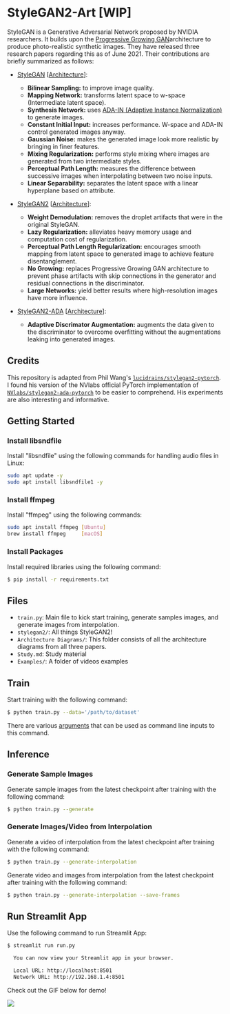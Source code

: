 # StyleGAN2-Art [WIP]

StyleGAN is a Generative Adversarial Network proposed by NVIDIA researchers. It builds upon the [Progressive Growing GAN](https://arxiv.org/pdf/1710.10196.pdf)architecture to produce photo-realistic synthetic images. They have released three research papers regarding this as of June 2021. Their contributions are briefly summarized as follows:

- [StyleGAN](https://arxiv.org/pdf/1812.04948.pdf) [[Architecture](/diags/StyleGAN-Architecture.png)]:
  - **Bilinear Sampling:** to improve image quality.
  - **Mapping Network:** transforms latent space to w-space (Intermediate latent space).
  - **Synthesis Network:** uses [ADA-IN (Adaptive Instance Normalization)](https://arxiv.org/pdf/1703.06868.pdf) to generate images.
  - **Constant Initial Input:** increases performance. W-space and ADA-IN control generated images anyway.
  - **Gaussian Noise:** makes the generated image look more realistic by bringing in finer features.
  - **Mixing Regularization:** performs style mixing where images are generated from two intermediate styles.
  - **Perceptual Path Length:** measures the difference between successive images when interpolating between two noise inputs.
  - **Linear Separability:** separates the latent space with a linear hyperplane based on attribute.

- [StyleGAN2](https://arxiv.org/pdf/1912.04958.pdf) [[Architecture](/diags/StyleGAN2-Architecture.png)]:
  - **Weight Demodulation:** removes the droplet artifacts that were in the original StyleGAN.
  - **Lazy Regularization:** alleviates heavy memory usage and computation cost of regularization.
  - **Perceptual Path Length Regularization:** encourages smooth mapping from latent space to generated image to achieve feature disentanglement.
  - **No Growing:** replaces Progressive Growing GAN architecture to prevent phase artifacts with skip connections in the generator and residual connections in the discriminator.
  - **Large Networks:** yield better results where high-resolution images have more influence.

- [StyleGAN2-ADA](https://arxiv.org/pdf/2006.06676.pdf) [[Architecture](/diags/StyleGAN2-ADA-Architecture.png)]:
  - **Adaptive Discrimator Augmentation:** augments the data given to the discriminator to overcome overfitting without the augmentations leaking into generated images.


## Credits

This repository is adapted from Phil Wang's [`lucidrains/stylegan2-pytorch`](https://github.com/lucidrains/stylegan2-pytorch). I found his version of the NVlabs official PyTorch implementation of [`NVlabs/stylegan2-ada-pytorch`](https://github.com/NVlabs/stylegan2-ada-pytorch) to be easier to comprehend. His experiments are also interesting and informative.


## Getting Started

### Install libsndfile

Install "libsndfile" using the following commands for handling audio files in Linux:
```bash
sudo apt update -y
sudo apt install libsndfile1 -y
```

### Install ffmpeg

Install "ffmpeg" using the following commands:
```bash
sudo apt install ffmpeg [Ubuntu]
brew install ffmpeg     [macOS]
```

### Install Packages

Install required libraries using the following command:
```bash
$ pip install -r requirements.txt
```


## Files

- `train.py`: Main file to kick start training, generate samples images, and generate images from interpolation.
- `stylegan2/`: All things StyleGAN2!
- `Architecture Diagrams/`: This folder consists of all the architecture diagrams from all three papers.
- `Study.md`: Study material
- `Examples/`: A folder of videos examples


## Train

Start training with the following command:
```bash
$ python train.py --data='/path/to/dataset'
```
There are various [arguments](./stylegan2/README.md#`train_from_folder`) that can be used as command line inputs to this command.


## Inference

### Generate Sample Images

Generate sample images from the latest checkpoint after training with the following command:
```bash
$ python train.py --generate
```


### Generate Images/Video from Interpolation

Generate a video of interpolation from the latest checkpoint after training with the following command:
```bash
$ python train.py --generate-interpolation
```

Generate video and images from interpolation from the latest checkpoint after training with the following command:
```bash
$ python train.py --generate-interpolation --save-frames
```


## Run Streamlit App

Use the following command to run Streamlit App:
```bash
$ streamlit run run.py

  You can now view your Streamlit app in your browser.

  Local URL: http://localhost:8501
  Network URL: http://192.168.1.4:8501

```

Check out the GIF below for demo!

<img src="app.gif">
